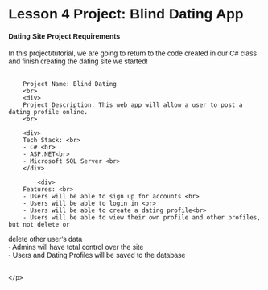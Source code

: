 
<!DOCTYPE html>
  <head>
     <meta charset="utf-8">
   </head>
  <body style="font-family: arial;">
        <h1>
         Lesson 4 Project: Blind Dating App
        </h1>
   <p>
   <h4> Dating Site Project Requirements</h4>
   <!-- Description below -->
        In this project/tutorial, we are going to return to the code created in our C# class
		and finish creating the dating site we started! <br>
		<br>
		
		
		Project Name: Blind Dating
		<br>
		<div>
		Project Description: This web app will allow a user to post a dating profile online.
		<br>
					
		<div>
		Tech Stack: <br>
		- C# <br>
		- ASP.NET<br>
		- Microsoft SQL Server <br>
		</div>
		
			<div>
		Features: <br>
		- Users will be able to sign up for accounts <br>
		- Users will be able to login in <br>
		- Users will be able to create a dating profile<br>
		- Users will be able to view their own profile and other profiles, but not delete or
delete other user’s data <br>
		- Admins will have total control over the site <br>
		- Users and Dating Profiles will be saved to the database <br>
		<br>
	</div>

    </p>
  </body>
</html>



